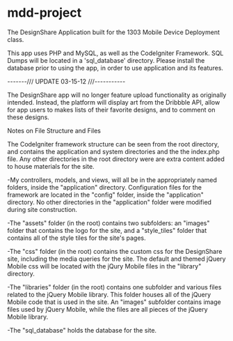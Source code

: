 mdd-project
===========

The DesignShare Application built for the 1303 Mobile Device Deployment class.


This app uses PHP and MySQL, as well as the CodeIgniter Framework. SQL Dumps will be located in a
'sql_database' directory. Please install the database prior to using the app, in order to use
application and its features.




-------///  UPDATE 03-15-12  ///-----------

The DesignShare app will no longer feature upload functionality as originally intended.
Instead, the platform will display art from the Dribbble API, allow for app users to makes lists
of their favorite designs, and to comment on these designs.


Notes on File Structure and Files

The CodeIgniter framework structure can be seen from the root directory, and contains the application and system directories and the the index.php file. Any other directories in the root directory were are extra content added to house materials for the site.

-My controllers, models, and views, will all be in the appropriately named folders, inside the "application" directory. Configuration files for the framework are located in the "config" folder, inside the "application" directory. No other directories in the "application" folder were modified during site construction.

-The "assets" folder (in the root) contains two subfolders: an "images" folder that contains the logo for the site, and a "style_tiles" folder that contains all of the style tiles for the site's pages.

-The "css" folder (in the root) contains the custom css for the DesignShare site, including the media queries for the site. The default and themed jQuery Mobile css will be located with the jQury Mobile files in the "library" directory.

-The "libraries" folder (in the root) contains one subfolder and various files related to the jQuery Mobile library. This folder houses all of the jQuery Mobile code that is used in the site. An "images" subfolder contains image files used by jQuery Mobile, while the files are all pieces of the jQuery Mobile library.

-The "sql_database" holds the database for the site.
